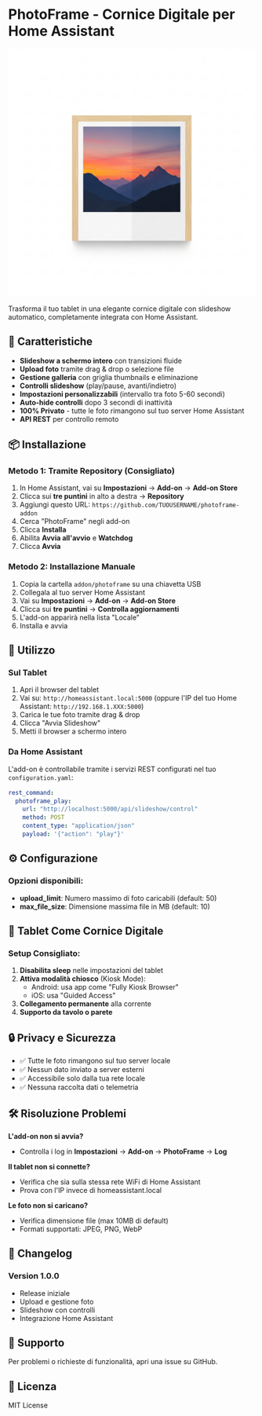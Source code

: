 # PhotoFrame - Cornice Digitale per Home Assistant

![PhotoFrame Logo](icon.png)

Trasforma il tuo tablet in una elegante cornice digitale con slideshow automatico, completamente integrata con Home Assistant.

## 🎯 Caratteristiche

- **Slideshow a schermo intero** con transizioni fluide
- **Upload foto** tramite drag & drop o selezione file
- **Gestione galleria** con griglia thumbnails e eliminazione
- **Controlli slideshow** (play/pause, avanti/indietro)
- **Impostazioni personalizzabili** (intervallo tra foto 5-60 secondi)
- **Auto-hide controlli** dopo 3 secondi di inattività
- **100% Privato** - tutte le foto rimangono sul tuo server Home Assistant
- **API REST** per controllo remoto

## 📦 Installazione

### Metodo 1: Tramite Repository (Consigliato)

1. In Home Assistant, vai su **Impostazioni** → **Add-on** → **Add-on Store**
2. Clicca sui **tre puntini** in alto a destra → **Repository**
3. Aggiungi questo URL: `https://github.com/TUOUSERNAME/photoframe-addon`
4. Cerca "PhotoFrame" negli add-on
5. Clicca **Installa**
6. Abilita **Avvia all'avvio** e **Watchdog**
7. Clicca **Avvia**

### Metodo 2: Installazione Manuale

1. Copia la cartella `addon/photoframe` su una chiavetta USB
2. Collegala al tuo server Home Assistant
3. Vai su **Impostazioni** → **Add-on** → **Add-on Store**
4. Clicca sui **tre puntini** → **Controlla aggiornamenti**
5. L'add-on apparirà nella lista "Locale"
6. Installa e avvia

## 🚀 Utilizzo

### Sul Tablet

1. Apri il browser del tablet
2. Vai su: `http://homeassistant.local:5000`
   (oppure l'IP del tuo Home Assistant: `http://192.168.1.XXX:5000`)
3. Carica le tue foto tramite drag & drop
4. Clicca "Avvia Slideshow"
5. Metti il browser a schermo intero

### Da Home Assistant

L'add-on è controllabile tramite i servizi REST configurati nel tuo `configuration.yaml`:

```yaml
rest_command:
  photoframe_play:
    url: "http://localhost:5000/api/slideshow/control"
    method: POST
    content_type: "application/json"
    payload: '{"action": "play"}'
```

## ⚙️ Configurazione

### Opzioni disponibili:

- **upload_limit**: Numero massimo di foto caricabili (default: 50)
- **max_file_size**: Dimensione massima file in MB (default: 10)

## 📱 Tablet Come Cornice Digitale

### Setup Consigliato:

1. **Disabilita sleep** nelle impostazioni del tablet
2. **Attiva modalità chiosco** (Kiosk Mode):
   - Android: usa app come "Fully Kiosk Browser"
   - iOS: usa "Guided Access"
3. **Collegamento permanente** alla corrente
4. **Supporto da tavolo o parete**

## 🔒 Privacy e Sicurezza

- ✅ Tutte le foto rimangono sul tuo server locale
- ✅ Nessun dato inviato a server esterni
- ✅ Accessibile solo dalla tua rete locale
- ✅ Nessuna raccolta dati o telemetria

## 🛠️ Risoluzione Problemi

**L'add-on non si avvia?**
- Controlla i log in **Impostazioni** → **Add-on** → **PhotoFrame** → **Log**

**Il tablet non si connette?**
- Verifica che sia sulla stessa rete WiFi di Home Assistant
- Prova con l'IP invece di homeassistant.local

**Le foto non si caricano?**
- Verifica dimensione file (max 10MB di default)
- Formati supportati: JPEG, PNG, WebP

## 📝 Changelog

### Version 1.0.0
- Release iniziale
- Upload e gestione foto
- Slideshow con controlli
- Integrazione Home Assistant

## 🤝 Supporto

Per problemi o richieste di funzionalità, apri una issue su GitHub.

## 📄 Licenza

MIT License
